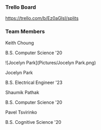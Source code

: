 ### Trello Board
https://trello.com/b/Ez0aGlsI/splits

### Team Members
Keith Choung

B.S. Computer Science '20


![Jocelyn Park](Pictures/Jocelyn Park.png)

Jocelyn Park

B.S. Electrical Engineer '23


Shaumik Pathak

B.S. Computer Science '20


Pavel Tsvirinko

B.S. Cognitive Science '20

